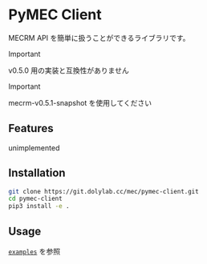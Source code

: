 # PyMEC Client

MECRM API を簡単に扱うことができるライブラリです。

> [!IMPORTANT]
> v0.5.0 用の実装と互換性がありません

> [!IMPORTANT]
> mecrm-v0.5.1-snapshot を使用してください

## Features

unimplemented

## Installation

```sh
git clone https://git.dolylab.cc/mec/pymec-client.git
cd pymec-client
pip3 install -e .
```

## Usage

[`examples`](./examples) を参照
